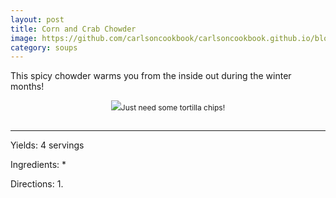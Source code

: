 ```yaml
---
layout: post
title: Corn and Crab Chowder
image: https://github.com/carlsoncookbook/carlsoncookbook.github.io/blob/master/images/corn-and-crab-chowder.jpg?raw=true
category: soups
---
```


This spicy chowder warms you from the inside out during the winter months!

<p style="float:center; font-size: 9pt; text-align: center; width: 50%; margin-left: 25%; margin-bottom: 0.5em;"><img src="https://github.com/carlsonkellie/College-Cravings/blob/master/images/guacamole.jpg?raw=true">Just need some tortilla chips!<br><br></p>

<hr>


Yields: 4 servings

Ingredients:
* 

Directions:
1.